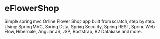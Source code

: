 # eFlowerShop
Simple spring mvc Online Flower Shop app built from scratch, step by step.
Using: Spring MVC, Spring Data, Spring Security, Spring REST, Spring Web Flow, Hibernate, Angular JS, JSP, Bootstrap, H2 Database and more.
